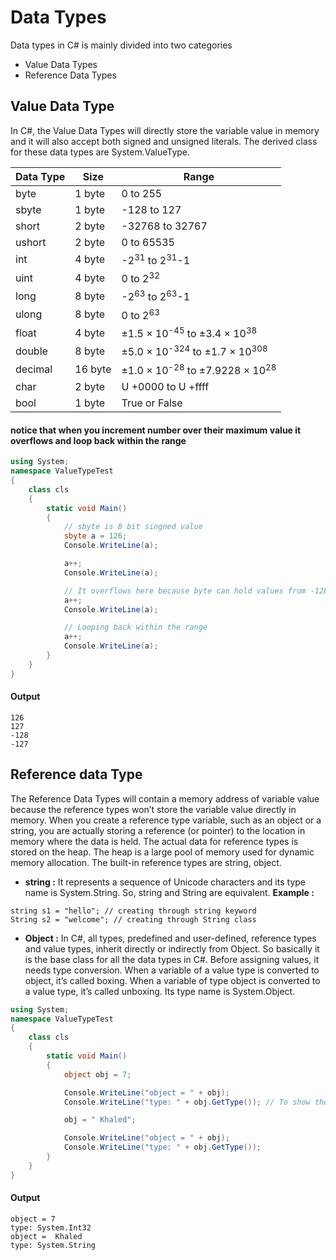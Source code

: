 # Data Types
Data types in C# is mainly divided into two categories

- Value Data Types
- Reference Data Types

## Value Data Type
In C#, the Value Data Types will directly store the variable value in memory and it will also accept both signed and unsigned literals. The derived class for these data types are System.ValueType.

| Data Type |   Size   |    Range                                             |
|-----------|----------|------------------------------------------------------|
| byte      |  1 byte  | 0 to 255                                             |
| sbyte     |  1 byte  | -128 to 127                                          |
| short     |  2 byte  | -32768 to 32767                                      |
| ushort    |  2 byte  | 0 to 65535                                           |
| int       |  4 byte  | -2<sup>31</sup> to 2<sup>31</sup>-1                  |
| uint      |  4 byte  | 0 to 2<sup>32</sup>                                  |
| long      |  8 byte  | -2<sup>63</sup> to 2<sup>63</sup>-1                  |
| ulong     |  8 byte  | 0 to 2<sup>63</sup>                                  |
| float     |  4 byte  | ±1.5 × 10<sup>-45</sup> to ±3.4 × 10<sup>38</sup>    |
| double    |  8 byte  | ±5.0 × 10<sup>-324</sup> to ±1.7 × 10<sup>308</sup>  |
| decimal   |  16 byte | ±1.0 × 10<sup>-28</sup> to ±7.9228 × 10<sup>28</sup> |
| char      |  2 byte  | U +0000 to U +ffff                                   |
| bool      |  1 byte  | True or False                                        |

#### notice that when you increment number over their maximum value it overflows and loop back within the range
```csharp
using System;
namespace ValueTypeTest 
{
    class cls 
    {
        static void Main()
        {
            // sbyte is 8 bit singned value
            sbyte a = 126;
            Console.WriteLine(a);

            a++;
            Console.WriteLine(a);

            // It overflows here because byte can hold values from -128 to 127
            a++;
            Console.WriteLine(a);

            // Looping back within the range
            a++;
            Console.WriteLine(a);
        }
    }
}
```
#### Output
```
126
127
-128
-127
```

## Reference data Type
The Reference Data Types will contain a memory address of variable value because the reference types won’t store the variable value directly in memory. When you create a reference type variable, such as an object or a string, you are actually storing a reference (or pointer) to the location in memory where the data is held. The actual data for reference types is stored on the heap. The heap is a large pool of memory used for dynamic memory allocation. The built-in reference types are string, object.
- **string :** It represents a sequence of Unicode characters and its type name is System.String. So, string and String are equivalent. **Example :** 
```
string s1 = "hello"; // creating through string keyword  
String s2 = "welcome"; // creating through String class   
```

- **Object :** In C#, all types, predefined and user-defined, reference types and value types, inherit directly or indirectly from Object. So basically it is the base class for all the data types in C#. Before assigning values, it needs type conversion. When a variable of a value type is converted to object, it’s called boxing. When a variable of type object is converted to a value type, it’s called unboxing. Its type name is System.Object.

```csharp
using System;
namespace ValueTypeTest 
{    
    class cls 
    {    
        static void Main() 
        {          
            object obj = 7;

            Console.WriteLine("object = " + obj);
            Console.WriteLine("type: " + obj.GetType()); // To show the type of object

            obj = " Khaled";

            Console.WriteLine("object = " + obj);
            Console.WriteLine("type: " + obj.GetType());
        } 
    }
}
```
#### Output
```
object = 7
type: System.Int32
object =  Khaled
type: System.String
```